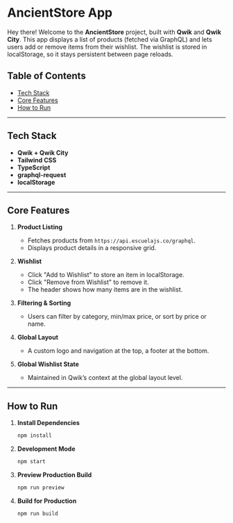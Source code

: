 # AncientStore  App

Hey there! Welcome to the **AncientStore** project, built with **Qwik** and **Qwik City**. This app displays a list of products (fetched via GraphQL) and lets users add or remove items from their wishlist. The wishlist is stored in localStorage, so it stays persistent between page reloads.

## Table of Contents
- [Tech Stack](#tech-stack)
- [Core Features](#core-features)
- [How to Run](#how-to-run)

---

## Tech Stack
- **Qwik + Qwik City**
- **Tailwind CSS**
- **TypeScript**
- **graphql-request**
- **localStorage**

---

## Core Features

1. **Product Listing**
    - Fetches products from `https://api.escuelajs.co/graphql`.
    - Displays product details in a responsive grid.

2. **Wishlist**
    - Click "Add to Wishlist" to store an item in localStorage.
    - Click "Remove from Wishlist" to remove it.
    - The header shows how many items are in the wishlist.

3. **Filtering & Sorting**
    - Users can filter by category, min/max price, or sort by price or name.

4. **Global Layout**
    - A custom logo and navigation at the top, a footer at the bottom.

5. **Global Wishlist State**
    - Maintained in Qwik’s context at the global layout level.

---

## How to Run

1. **Install Dependencies**
    ```bash
    npm install
    ```
2. **Development Mode**
    ```bash
   npm start
    ```
   
3. **Preview Production Build**
    ```bash
   npm run preview
    ```

4. **Build for Production**
    ```bash
   npm run build
    ```

